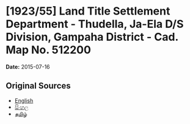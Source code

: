 # [1923/55] Land Title Settlement Department - Thudella, Ja-Ela D/S Division, Gampaha District - Cad. Map No. 512200

**Date:** 2015-07-16

## Original Sources

- [English](https://documents.gov.lk/view/extra-gazettes/2015/7/1923-55_E.pdf)
- [සිංහල](https://documents.gov.lk/view/extra-gazettes/2015/7/1923-55_S.pdf)
- [தமிழ்](https://documents.gov.lk/view/extra-gazettes/2015/7/1923-55_T.pdf)

